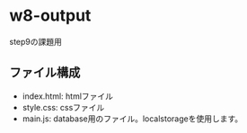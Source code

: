 # w8-output
step9の課題用

## ファイル構成
- index.html: htmlファイル
- style.css: cssファイル
- main.js: database用のファイル。localstorageを使用します。

